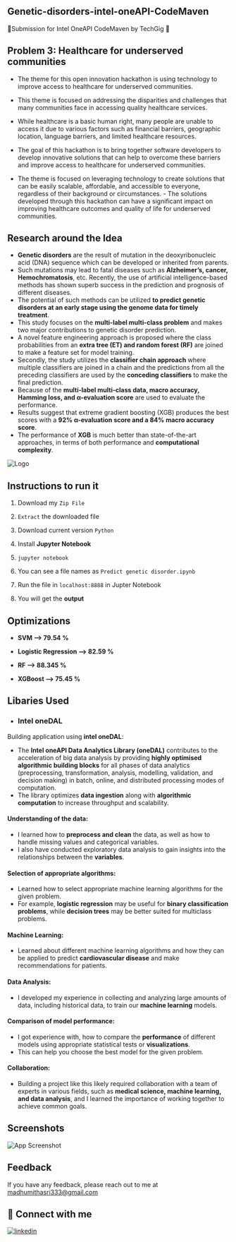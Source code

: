 
## Genetic-disorders-intel-oneAPI-CodeMaven

🌟Submission for Intel OneAPI CodeMaven by TechGig 🌟



## Problem 3: Healthcare for underserved communities


- The theme for this open innovation hackathon is using technology to improve access to healthcare for underserved communities.
- This theme is focused on addressing the disparities and challenges that many communities face in accessing quality healthcare services. 
- While healthcare is a basic human right, many people are unable to access it due to various factors such as financial barriers, geographic location, language barriers, and limited healthcare resources.



- The goal of this hackathon is to bring together software developers to develop innovative solutions that can help to overcome these barriers and improve access to healthcare for underserved communities.
- The theme is focused on leveraging technology to create solutions that can be easily scalable, affordable, and accessible to everyone, regardless of their background or circumstances. - The solutions developed through this hackathon can have a significant impact on improving healthcare outcomes and quality of life for underserved communities.



## Research around the Idea


- **Genetic disorders** are the result of mutation in the deoxyribonucleic acid (DNA) sequence which can be developed or inherited from parents.
- Such mutations may lead to fatal diseases such as **Alzheimer’s, cancer, Hemochromatosis**, etc. Recently, the use of artificial intelligence-based methods has shown superb success in the prediction and prognosis of different diseases.
- The potential of such methods can be utilized **to predict genetic disorders at an early stage using the genome data for timely treatment**.
- This study focuses on the **multi-label multi-class problem** and makes two major contributions to genetic disorder prediction.
- A novel feature engineering approach is proposed where the class probabilities from an **extra tree (ET) and random forest (RF)** are joined to make a feature set for model training.
- Secondly, the study utilizes the **classifier chain approach** where multiple classifiers are joined in a chain and the predictions from all the preceding classifiers are used by the **conceding classifiers** to make the final prediction.
- Because of the **multi-label multi-class data, macro accuracy, Hamming loss, and α-evaluation score** are used to evaluate the performance. 
- Results suggest that extreme gradient boosting (XGB) produces the best scores with a **92% α-evaluation score and a 84% macro accuracy score**.
- The performance of **XGB** is much better than state-of-the-art approaches, in terms of both performance and **computational complexity**.



![Logo](https://user-images.githubusercontent.com/72274851/220701473-50f303b3-449b-419e-8567-ea84a7cd7dde.png)



## Instructions to run it

1. Download my `Zip File`

2. `Extract` the downloaded file

3. Download current version `Python`

4. Install **Jupyter Notebook**

5. `jupyter notebook`

6. You can see a file names as `Predict genetic disorder.ipynb`

7. Run the file in `localhost:8888` in Jupter Notebook

8. You will get the **output**








## Optimizations

- **SVM --> 79.54 %**

- **Logistic Regression --> 82.59 %**

- **RF --> 88.345 %**

- **XGBoost --> 75.45 %**



## Libaries Used

- ### Intel oneDAL

Building application using **intel oneDAL**: 
- The **Intel oneAPI Data Analytics Library (oneDAL)** contributes to the acceleration of big data analysis by providing **highly optimised algorithmic building blocks** for all phases of data analytics (preprocessing, transformation, analysis, modelling, validation, and decision making) in batch, online, and distributed processing modes of computation.
- The library optimizes **data ingestion** along with **algorithmic computation** to increase throughput and scalability.


#### Understanding of the data: 

- I learned how to **preprocess and clean** the data, as well as how to handle missing values and categorical variables. 
- I also have conducted exploratory data analysis to gain insights into the relationships between the **variables**.


#### Selection of appropriate algorithms: 

- Learned how to select appropriate machine learning algorithms for the given problem. 
- For example, **logistic regression** may be useful for **binary classification problems**, while **decision trees** may be better suited for multiclass problems.

#### Machine Learning:
- Learned about different machine learning algorithms and how they can be applied to predict **cardiovascular disease** and make recommendations for patients.

#### Data Analysis: 
- I developed my experience in collecting and analyzing large amounts of data, including historical data, to train our **machine learning** models.

#### Comparison of model performance:
-  I got experience with, how to compare the **performance** of different models using appropriate statistical tests or **visualizations**. 
- This can help you choose the best model for the given problem.

#### Collaboration:
- Building a project like this likely required collaboration with a team of experts in various fields, such as **medical science, machine learning, and data analysis**, and I learned the importance of working together to achieve common goals.


## Screenshots

![App Screenshot](https://postimg.cc/3WVY0rh7)











## Feedback

If you have any feedback, please reach out to me at madhumithasri333@gmail.com



## 🔗 Connect with me

[![linkedin](https://img.shields.io/badge/linkedin-0A66C2?style=for-the-badge&logo=linkedin&logoColor=white)](https://www.linkedin.com/in/madhumitha-sri-m-9b0111210/)
